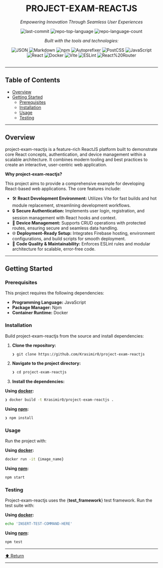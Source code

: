 <div id="top">

<!-- HEADER STYLE: CLASSIC -->
<div align="center">


# PROJECT-EXAM-REACTJS

<em>Empowering Innovation Through Seamless User Experiences</em>

<!-- BADGES -->
<img src="https://img.shields.io/github/last-commit/Krasimir0/project-exam-reactjs?style=flat&logo=git&logoColor=white&color=0080ff" alt="last-commit">
<img src="https://img.shields.io/github/languages/top/Krasimir0/project-exam-reactjs?style=flat&color=0080ff" alt="repo-top-language">
<img src="https://img.shields.io/github/languages/count/Krasimir0/project-exam-reactjs?style=flat&color=0080ff" alt="repo-language-count">

<em>Built with the tools and technologies:</em>

<img src="https://img.shields.io/badge/JSON-000000.svg?style=flat&logo=JSON&logoColor=white" alt="JSON">
<img src="https://img.shields.io/badge/Markdown-000000.svg?style=flat&logo=Markdown&logoColor=white" alt="Markdown">
<img src="https://img.shields.io/badge/npm-CB3837.svg?style=flat&logo=npm&logoColor=white" alt="npm">
<img src="https://img.shields.io/badge/Autoprefixer-DD3735.svg?style=flat&logo=Autoprefixer&logoColor=white" alt="Autoprefixer">
<img src="https://img.shields.io/badge/PostCSS-DD3A0A.svg?style=flat&logo=PostCSS&logoColor=white" alt="PostCSS">
<img src="https://img.shields.io/badge/JavaScript-F7DF1E.svg?style=flat&logo=JavaScript&logoColor=black" alt="JavaScript">
<br>
<img src="https://img.shields.io/badge/React-61DAFB.svg?style=flat&logo=React&logoColor=black" alt="React">
<img src="https://img.shields.io/badge/Docker-2496ED.svg?style=flat&logo=Docker&logoColor=white" alt="Docker">
<img src="https://img.shields.io/badge/Vite-646CFF.svg?style=flat&logo=Vite&logoColor=white" alt="Vite">
<img src="https://img.shields.io/badge/ESLint-4B32C3.svg?style=flat&logo=ESLint&logoColor=white" alt="ESLint">
<img src="https://img.shields.io/badge/React%20Router-CA4245.svg?style=flat&logo=React-Router&logoColor=white" alt="React%20Router">

</div>
<br>

---

## Table of Contents

- [Overview](#overview)
- [Getting Started](#getting-started)
    - [Prerequisites](#prerequisites)
    - [Installation](#installation)
    - [Usage](#usage)
    - [Testing](#testing)

---

## Overview

project-exam-reactjs is a feature-rich ReactJS platform built to demonstrate core React concepts, authentication, and device management within a scalable architecture. It combines modern tooling and best practices to create an interactive, user-centric web application.

**Why project-exam-reactjs?**

This project aims to provide a comprehensive example for developing React-based web applications. The core features include:

- 🛠️ **React Development Environment:** Utilizes Vite for fast builds and hot module replacement, streamlining development workflows.
- 🔒 **Secure Authentication:** Implements user login, registration, and session management with React hooks and context.
- 📱 **Device Management:** Supports CRUD operations with protected routes, ensuring secure and seamless data handling.
- 🌐 **Deployment-Ready Setup:** Integrates Firebase hosting, environment configurations, and build scripts for smooth deployment.
- 🎯 **Code Quality & Maintainability:** Enforces ESLint rules and modular architecture for scalable, error-free code.

---

## Getting Started

### Prerequisites

This project requires the following dependencies:

- **Programming Language:** JavaScript
- **Package Manager:** Npm
- **Container Runtime:** Docker

### Installation

Build project-exam-reactjs from the source and install dependencies:

1. **Clone the repository:**

    ```sh
    ❯ git clone https://github.com/Krasimir0/project-exam-reactjs
    ```

2. **Navigate to the project directory:**

    ```sh
    ❯ cd project-exam-reactjs
    ```

3. **Install the dependencies:**

**Using [docker](https://www.docker.com/):**

```sh
❯ docker build -t Krasimir0/project-exam-reactjs .
```
**Using [npm](https://www.npmjs.com/):**

```sh
❯ npm install
```

### Usage

Run the project with:

**Using [docker](https://www.docker.com/):**

```sh
docker run -it {image_name}
```
**Using [npm](https://www.npmjs.com/):**

```sh
npm start
```

### Testing

Project-exam-reactjs uses the {__test_framework__} test framework. Run the test suite with:

**Using [docker](https://www.docker.com/):**

```sh
echo 'INSERT-TEST-COMMAND-HERE'
```
**Using [npm](https://www.npmjs.com/):**

```sh
npm test
```

---

<div align="left"><a href="#top">⬆ Return</a></div>

---
